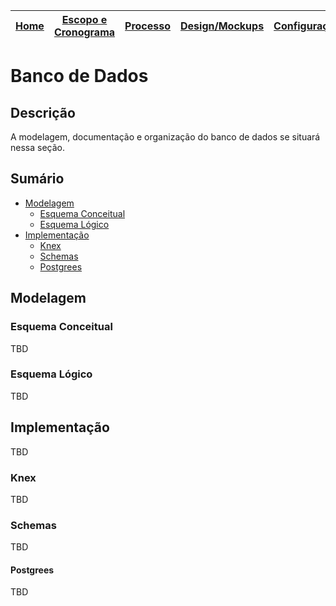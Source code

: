 | [Home](home) | [Escopo e Cronograma](escopo) | [Processo](processo) | [Design/Mockups](design_mockups) | [Configuração](configuracao) | [Arquitetura](arquitetura) | [Código](codigo) | [**BD**](banco_dados) | [Qualidade](qualidade) | [Utilização](utilizacao) |
| :----------: | :---------------------------: | :------------------: | :--------------: | :--------------------------: | :------------------------: | :--------------: | :-------------------: | :--------------------: | :----------------------: |

# Banco de Dados

## Descrição

A modelagem, documentação e organização do banco de dados se situará nessa seção.

## Sumário

- [Modelagem](#modelagem)
  - [Esquema Conceitual](#esquema-conceitual)
  - [Esquema Lógico](#esquema-lógico)
- [Implementação](#implementação)
  - [Knex](#knex)
  - [Schemas](#schemas)
  - [Postgrees](#postgrees)

## Modelagem

### Esquema Conceitual

TBD

### Esquema Lógico

TBD

## Implementação

TBD

### Knex

TBD

### Schemas

TBD

#### Postgrees

TBD
